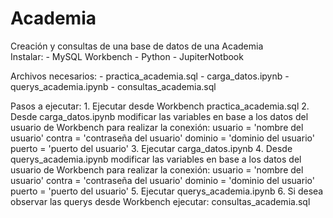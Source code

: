 # Academia
Creación y consultas de una base de datos de una Academia
</br>
Instalar:
	- MySQL Workbench
	- Python - JupiterNotbook

Archivos necesarios:
	- practica_academia.sql
	- carga_datos.ipynb
	- querys_academia.ipynb
	- consultas_academia.sql
	

Pasos a ejecutar:
	1. Ejecutar desde Workbench practica_academia.sql
	2. Desde carga_datos.ipynb modificar las variables en base a los datos del usuario de Workbench para realizar la conexión:
					usuario = 'nombre del usuario'
					contra = 'contraseña del usuario'
					dominio = 'dominio del usuario'
					puerto = 'puerto del usuario'
	3. Ejecutar carga_datos.ipynb
	4. Desde querys_academia.ipynb modificar las variables en base a los datos del usuario de Workbench para realizar la conexión:
					usuario = 'nombre del usuario'
					contra = 'contraseña del usuario'
					dominio = 'dominio del usuario'
					puerto = 'puerto del usuario'
	5. Ejecutar querys_academia.ipynb
	6. Si desea observar las querys desde Workbench ejecutar: consultas_academia.sql
